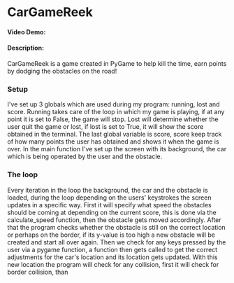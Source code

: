 # CarGameReek
#### Video Demo:  <URL HERE>
#### Description:
CarGameReek is a game created in PyGame to help kill the time, earn points by dodging the obstacles on the road!

### Setup
I've set up 3 globals which are used during my program: running, lost and score. Running takes care of the loop in which my game is playing, if at any point it is set to False, the game will stop. Lost will determine whether the user quit the game or lost, if lost is set to True, it will show the score obtained in the terminal. The last global variable is score, score keep track of how many points the user has obtained and shows it when the game is over. In the main function I've set up the screen with its background, the car which is being operated by the user and the obstacle.

### The loop
Every iteration in the loop the background, the car and the obstacle is loaded, during the loop depending on the users' keystrokes the screen updates in a specific way. First it will specify what speed the obstacles should be coming at depending on the current score, this is done via the calculate_speed function, then the obstacle gets moved accordingly. After that the program checks whether the obstacle is still on the correct location or perhaps on the border, if its y-value is too high a new obstacle will be created and start all over again.
Then we check for any keys pressed by the user via a pygame function, a function then gets called to get the correct adjustments for the car's location and its location gets updated. With this new location the program will check for any collision, first it will check for border collision, than
